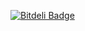 [![Bitdeli Badge](https://d2weczhvl823v0.cloudfront.net/arnabsen/arnabsen.github.com/trend.png)](https://bitdeli.com/free "Bitdeli Badge")

